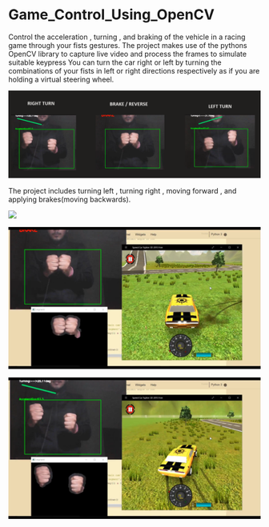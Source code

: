 # Game_Control_Using_OpenCV
Control the acceleration , turning  , and braking of the vehicle in a racing game through your fists gestures.
The project makes use of the pythons OpenCV library to capture live video and process the frames to simulate suitable keypress
You can turn the car right or left by turning the combinations of your fists in left or right directions respectively as if you are holding a virtual steering wheel.


![](images/ACTIONS.png)

The project includes turning left , turning right , moving forward , and applying brakes(moving backwards).


![](images/simulation.png)


![](images/simulation1.png)


![](images/simulation2.png)
